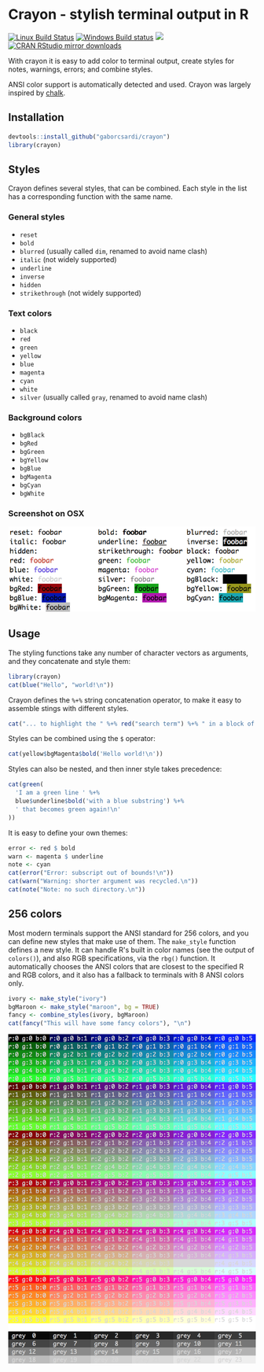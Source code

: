
# Crayon - stylish terminal output in R

[![Linux Build Status](https://travis-ci.org/gaborcsardi/crayon.svg?branch=master)](https://travis-ci.org/gaborcsardi/crayon)
[![Windows Build status](https://ci.appveyor.com/api/projects/status/github/gaborcsardi/crayon?svg=true)](https://ci.appveyor.com/project/gaborcsardi/crayon)
[![](http://www.r-pkg.org/badges/version/crayon)](http://cran.rstudio.com/web/packages/crayon/index.html)
[![CRAN RStudio mirror downloads](http://cranlogs.r-pkg.org/badges/crayon)](http://cran.r-project.org/web/packages/crayon/index.html)

With crayon it is easy to add color to terminal output, create styles
for notes, warnings, errors; and combine styles.

ANSI color support is automatically detected and used. Crayon was largely
inspired by [chalk](https://github.com/sindresorhus/chalk).

## Installation

```r
devtools::install_github("gaborcsardi/crayon")
library(crayon)
```

## Styles

Crayon defines several styles, that can be combined. Each style in the list
has a corresponding function with the same name.

### General styles

* `reset`
* `bold`
* `blurred` (usually called `dim`, renamed to avoid name clash)
* `italic` (not widely supported)
* `underline`
* `inverse`
* `hidden`
* `strikethrough` (not widely supported)

### Text colors

* `black`
* `red`
* `green`
* `yellow`
* `blue`
* `magenta`
* `cyan`
* `white`
* `silver` (usually called `gray`, renamed to avoid name clash)

### Background colors

* `bgBlack`
* `bgRed`
* `bgGreen`
* `bgYellow`
* `bgBlue`
* `bgMagenta`
* `bgCyan`
* `bgWhite`

### Screenshot on OSX

![](ANSI-8-OSX.png)

## Usage

The styling functions take any number of character vectors as arguments,
and they concatenate and style them:

```r
library(crayon)
cat(blue("Hello", "world!\n"))
```

Crayon defines the `%+%` string concatenation operator, to make it easy
to assemble stings with different styles.

```r
cat("... to highlight the " %+% red("search term") %+% " in a block of text\n")
```

Styles can be combined using the `$` operator:

```r
cat(yellow$bgMagenta$bold('Hello world!\n'))
```

Styles can also be nested, and then inner style takes precedence:

```r
cat(green(
  'I am a green line ' %+%
  blue$underline$bold('with a blue substring') %+%
  ' that becomes green again!\n'
))
```
  
It is easy to define your own themes:

```r
error <- red $ bold
warn <- magenta $ underline
note <- cyan
cat(error("Error: subscript out of bounds!\n"))
cat(warn("Warning: shorter argument was recycled.\n"))
cat(note("Note: no such directory.\n"))
```

## 256 colors

Most modern terminals support the ANSI standard for 256 colors,
and you can define new styles that make use of them. The `make_style`
function defines a new style. It can handle R's built in color names
(see the output of `colors()`), and also RGB specifications, via the
`rbg()` function. It automatically chooses the ANSI colors that
are closest to the specified R and RGB colors, and it also has
a fallback to terminals with 8 ANSI colors only.

```r
ivory <- make_style("ivory")
bgMaroon <- make_style("maroon", bg = TRUE)
fancy <- combine_styles(ivory, bgMaroon)
cat(fancy("This will have some fancy colors"), "\n")
```

![](ANSI-256-OSX.png)
